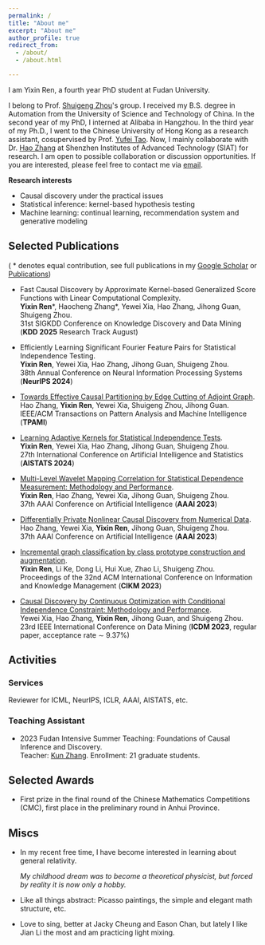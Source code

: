 ```yaml
---
permalink: /
title: "About me"
excerpt: "About me"
author_profile: true
redirect_from: 
  - /about/
  - /about.html

---
```


I am Yixin Ren, a fourth year PhD student at Fudan University. 

I belong to Prof. [Shuigeng Zhou](https://scholar.google.com/citations?user=yAE-Av4AAAAJ&hl=zh-CN)'s group. I received my B.S. degree in Automation from the University of Science and Technology of China. In the second year of my PhD, I interned at Alibaba in Hangzhou. In the third year of my Ph.D., I went to the Chinese University of Hong Kong as a research assistant, cosupervised by Prof. [Yufei Tao](https://www.cse.cuhk.edu.hk/~taoyf/). Now, I mainly collaborate with Dr. [Hao Zhang](https://people.ucas.ac.cn/~hzhang10) at Shenzhen Institutes of Advanced Technology (SIAT) for research. I am open to possible collaboration or discussion opportunities. If you are interested, please feel free to contact me via [email](yxren21@m.fudan.edu.cn). 

**Research interests**

* Causal discovery under the practical issues
* Statistical inference: kernel-based hypothesis testing
* Machine learning: continual learning, recommendation system and generative modeling


## Selected Publications 

( * denotes equal contribution, see full publications in my [Google Scholar](https://scholar.google.com/citations?user=6xjfkpkAAAAJ&hl=zh-CN) or [Publications](https://github.com/renyixin666/renyixin.github.io/blob/master/_pages/publications.md))

- Fast Causal Discovery by Approximate Kernel-based Generalized Score Functions with Linear Computational Complexity.  
  **Yixin Ren**\*, Haocheng Zhang\*, Yewei Xia, Hao Zhang, Jihong Guan, Shuigeng Zhou.  
  31st SIGKDD Conference on Knowledge Discovery and Data Mining (**KDD 2025** Research Track August)

- Efficiently Learning Significant Fourier Feature Pairs for Statistical Independence Testing.  
  **Yixin Ren**, Yewei Xia, Hao Zhang, Jihong Guan, Shuigeng Zhou.  
  38th Annual Conference on Neural Information Processing Systems (**NeurIPS 2024**)  

- [Towards Effective Causal Partitioning by Edge Cutting of Adjoint Graph](https://ieeexplore.ieee.org/abstract/document/10614830).  
  Hao Zhang, **Yixin Ren**, Yewei Xia, Shuigeng Zhou, Jihong Guan.  
  IEEE/ACM Transactions on Pattern Analysis and Machine Intelligence (**TPAMI**)

- [Learning Adaptive Kernels for Statistical Independence Tests](https://proceedings.mlr.press/v238/ren24a/ren24a.pdf).   
  **Yixin Ren**, Yewei Xia, Hao Zhang, Jihong Guan, Shuigeng Zhou.  
  27th International Conference on Artificial Intelligence and Statistics (**AISTATS 2024**)

- [Multi-Level Wavelet Mapping Correlation for Statistical Dependence Measurement: Methodology and Performance](https://scholar.google.com/citations?view_op=view_citation&hl=en&user=6xjfkpkAAAAJ&citation_for_view=6xjfkpkAAAAJ:eQOLeE2rZwMC).  
  **Yixin Ren**, Hao Zhang, Yewei Xia,  Jihong Guan, Shuigeng Zhou.  
  37th AAAI Conference on Artificial Intelligence (**AAAI 2023**)  

- [Differentially Private Nonlinear Causal Discovery from Numerical Data](https://ojs.aaai.org/index.php/AAAI/article/view/26452).  
  Hao Zhang, Yewei Xia, **Yixin Ren**, Jihong Guan, Shuigeng Zhou.  
  37th AAAI Conference on Artificial Intelligence (**AAAI 2023**)   

- [Incremental graph classification by class prototype construction and augmentation](https://scholar.google.com/citations?view_op=view_citation&hl=en&user=6xjfkpkAAAAJ&citation_for_view=6xjfkpkAAAAJ:_FxGoFyzp5QC).  
  **Yixin Ren**, Li Ke, Dong Li, Hui Xue, Zhao Li, Shuigeng Zhou.  
  Proceedings of the 32nd ACM International Conference on Information and Knowledge Management (**CIKM 2023**)

- [Causal Discovery by Continuous Optimization with Conditional Independence Constraint: Methodology and Performance](https://ieeexplore.ieee.org/abstract/document/10415743).  
  Yewei Xia, Hao Zhang, **Yixin Ren**, Jihong Guan, and Shuigeng Zhou.  
  23rd IEEE International Conference on Data Mining (**ICDM 2023**, regular paper, acceptance rate $\sim$ 9.37%)

## Activities

### Services

Reviewer for ICML, NeurIPS, ICLR, AAAI, AISTATS, etc.

### Teaching Assistant

- 2023 Fudan Intensive Summer Teaching: Foundations of Causal Inference and Discovery.  
  Teacher: [Kun Zhang](https://www.andrew.cmu.edu/user/kunz1/index.html). Enrollment: 21 graduate students.

## Selected Awards

- First prize in the final round of the Chinese Mathematics Competitions (CMC),  first place in the preliminary round in Anhui Province.

## Miscs

* In my recent free time, I have become interested in learning about general relativity. 

  *My childhood dream was to become a theoretical physicist, but forced by reality it is now only a hobby.*

* Like all things abstract: Picasso paintings, the simple and elegant math structure, etc.

* Love to sing, better at Jacky Cheung and Eason Chan, but lately I like Jian Li the most and am practicing light mixing.
